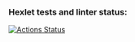 ### Hexlet tests and linter status:
[![Actions Status](https://github.com/winerar/backend-project-lvl1/workflows/hexlet-check/badge.svg)](https://github.com/winerar/backend-project-lvl1/actions)